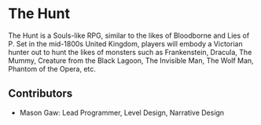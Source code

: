 # The Hunt
The Hunt is a Souls-like RPG, similar to the likes of Bloodborne and Lies of P. Set in the mid-1800s United Kingdom, players will embody a Victorian hunter out to hunt the likes of monsters such as Frankenstein, Dracula, The Mummy, Creature from the Black Lagoon, The Invisible Man, The Wolf Man, Phantom of the Opera, etc. 

## Contributors
- Mason Gaw: Lead Programmer, Level Design, Narrative Design
